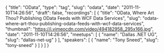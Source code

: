 {
  "title": "OData",
  "type": "tag",
  "slug": "odata",
  "date": "2011-11-10T14:26:56",
  "draft": false,
  "recordings": [
    {
      "title": "OData, Where Art Thou? Publishing OData Feeds with WCF Data Services",
      "slug": "odata-where-art-thou-publishing-odata-feeds-with-wcf-data-services",
      "thumbnail": "https://i.vimeocdn.com/video/494182958_295x166.jpg",
      "date": "2011-11-10T14:26:56",
      "meetups": [
        {
          "name": "Dallas .NET UG",
          "slug": "dallas-net-ug"
        }
      ],
      "speakers": [
        {
          "name": "Tony Sneed",
          "slug": "tony-sneed"
        }
      ]
    }
  ]
}